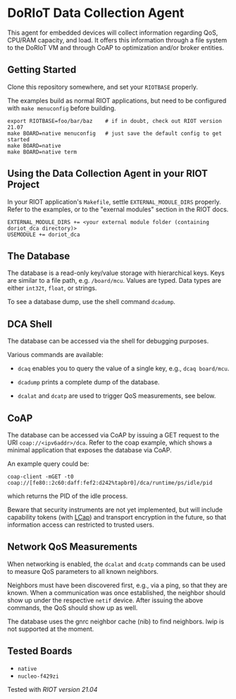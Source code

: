 # DoRIoT Data Collection Agent

This agent for embedded devices will collect information regarding QoS, CPU/RAM capacity, and load.
It offers this information through a file system to the DoRIoT VM and through CoAP to optimization and/or broker entities.

## Getting Started

Clone this repository somewhere, and set your `RIOTBASE` properly.

The examples build as normal RIOT applications, but need to be configured with `make menuconfig` before building.

	export RIOTBASE=foo/bar/baz    # if in doubt, check out RIOT version 21.07
	make BOARD=native menuconfig   # just save the default config to get started
	make BOARD=native
	make BOARD=native term

## Using the Data Collection Agent in your RIOT Project

In your RIOT application's `Makefile`, settle `EXTERNAL_MODULE_DIRS` properly.
Refer to the examples, or to the "exernal modules" section in the RIOT docs.

	EXTERNAL_MODULE_DIRS += <your external module folder (containing doriot_dca directory)>
	USEMODULE += doriot_dca

## The Database

The database is a read-only key/value storage with hierarchical keys.
Keys are similar to a file path, e.g. `/board/mcu`.
Values are typed.
Data types are either `int32t`, `float`, or strings.

To see a database dump, use the shell command `dcadump`.

## DCA Shell

The database can be accessed via the shell for debugging purposes.

Various commands are available:

- `dcaq` enables you to query the value of a single key, e.g., `dcaq board/mcu`.

- `dcadump` prints a complete dump of the database.

- `dcalat` and `dcatp` are used to trigger QoS measurements, see below.

## CoAP

The database can be accessed via CoAP by issuing a GET request to the URI `coap://<ipv6addr>/dca`.
Refer to the coap example, which shows a minimal application that exposes the database via CoAP.

An example query could be:

	coap-client -mGET -t0 coap://[fe80::2c60:daff:fef2:d242%tapbr0]/dca/runtime/ps/idle/pid

which returns the PID of the idle process.

Beware that security instruments are not yet implemented, but will include capability tokens (with [LCap](https://code.ovgu.de/doriot/wp4/lcap)) and transport encryption in the future, so that information access can restricted to trusted users.

## Network QoS Measurements

When networking is enabled, the `dcalat` and `dcatp` commands can be used to measure QoS parameters to all known neighbors.

Neighbors must have been discovered first, e.g., via a ping, so that they are known.
When a communication was once established, the neighbor should show up under the respective `netif` device.
After issuing the above commands, the QoS should show up as well.

The database uses the gnrc neighbor cache (nib) to find neighbors.
lwip is not supported at the moment.

## Tested Boards

- `native`
- `nucleo-f429zi`

Tested with *RIOT version 21.04*
